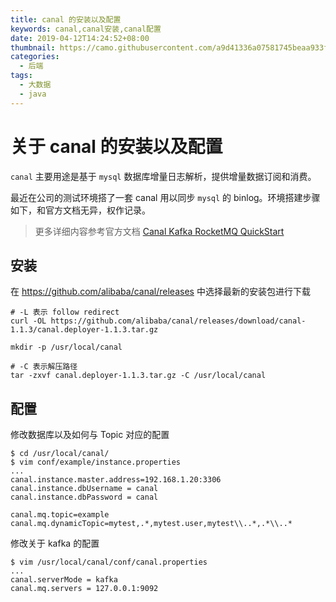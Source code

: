 ```yaml
---
title: canal 的安装以及配置
keywords: canal,canal安装,canal配置
date: 2019-04-12T14:24:52+08:00
thumbnail: https://camo.githubusercontent.com/a9d41336a07581745beaa933f28a8f1860cb4eda/68747470733a2f2f696d672d626c6f672e6373646e696d672e636e2f32303139313130343130313733353934372e706e67
categories:
  - 后端
tags:
  - 大数据
  - java
---
```


# 关于 canal 的安装以及配置

`canal` 主要用途是基于 `mysql` 数据库增量日志解析，提供增量数据订阅和消费。

最近在公司的测试环境搭了一套 canal 用以同步 `mysql` 的 binlog。环境搭建步骤如下，和官方文档无异，权作记录。

> 更多详细内容参考官方文档 [Canal Kafka RocketMQ QuickStart](https://github.com/alibaba/canal/wiki/Canal-Kafka-RocketMQ-QuickStart)

<!--more-->

## 安装

在 <https://github.com/alibaba/canal/releases> 中选择最新的安装包进行下载

```shell
# -L 表示 follow redirect
curl -OL https://github.com/alibaba/canal/releases/download/canal-1.1.3/canal.deployer-1.1.3.tar.gz

mkdir -p /usr/local/canal

# -C 表示解压路径
tar -zxvf canal.deployer-1.1.3.tar.gz -C /usr/local/canal
```

## 配置

修改数据库以及如何与 Topic 对应的配置

```shell
$ cd /usr/local/canal/
$ vim conf/example/instance.properties
...
canal.instance.master.address=192.168.1.20:3306
canal.instance.dbUsername = canal
canal.instance.dbPassword = canal

canal.mq.topic=example
canal.mq.dynamicTopic=mytest,.*,mytest.user,mytest\\..*,.*\\..*
```

修改关于 kafka 的配置

```shell
$ vim /usr/local/canal/conf/canal.properties
...
canal.serverMode = kafka
canal.mq.servers = 127.0.0.1:9092
```
